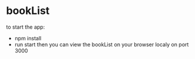 # bookList
to start the app:
-  npm install
- run start
then you can view the bookList on your browser localy on port 3000

